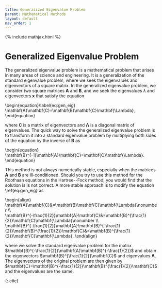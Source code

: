 ```yaml
---
title: Generalized Eigenvalue Problem
parent: Mathematical Methods
layout: default
nav_order: 1
---
```

{% include mathjax.html %}

# Generalized Eigenvalue Problem

The generalized eigenvalue problem is a mathematical problem that arises in many areas of science and engineering. It is a generalization of the standard eigenvalue problem, where we seek the eigenvalues and eigenvectors of a square matrix. In the generalized eigenvalue problem, we consider two square matrices $\mathbf{A}$ and $\mathbf{B}$, and we seek the eigenvalues $\lambda$ and eigenvectors $\mathbf{x}$ that satisfy the equation

\begin{equation}\label{eq:gen_eig}
\mathbf{A}\mathbf{C}=\mathbf{B}\mathbf{C}\mathbf{\Lambda},
\end{equation}

where $\mathbf{C}$ is a matrix of eigenvectors and $\mathbf{\Lambda}$ is a diagonal matrix of eigenvalues. The quick way to solve the generalized eigenvalue problem is to transform it into a standard eigenvalue problem by multiplying both sides of the equation by the inverse of $\mathbf{B}$ as

\begin{equation}
\mathbf{B}^{-1}\mathbf{A}\mathbf{C}=\mathbf{C}\mathbf{\Lambda}.
\end{equation}

This method is not always numerically stable, especially when the matrices $\mathbf{A}$ and $\mathbf{B}$ are ill-conditioned. Should you try to use this method for the Roothaan equations in the Hartree--Fock method, you would find that the solution is is not correct. A more stable approach is to modify the equation \ref{eq:gen_eig} as

\begin{align}
\mathbf{A}\mathbf{C}&=\mathbf{B}\mathbf{C}\mathbf{\Lambda}\nonumber \\\\\
\mathbf{B}^{-\frac{1}{2}}\mathbf{A}\mathbf{C}&=\mathbf{B}^{\frac{1}{2}}\mathbf{C}\mathbf{\Lambda}\nonumber \\\\\
\mathbf{B}^{-\frac{1}{2}}\mathbf{A}\mathbf{B}^{-\frac{1}{2}}\mathbf{B}^{\frac{1}{2}}\mathbf{C}&=\mathbf{B}^{\frac{1}{2}}\mathbf{C}\mathbf{\Lambda},
\end{align}

where we solve the standard eigenvalue problem for the matrix $\mathbf{B}^{-\frac{1}{2}}\mathbf{A}\mathbf{B}^{-\frac{1}{2}}$ and obtain the eigenvectors $\mathbf{B}^{\frac{1}{2}}\mathbf{C}$ and eigenvalues $\mathbf{\Lambda}$.<!--\cite{10.48550/arXiv.1903.11240}--> The eigenvectors of the original problem are then given by $\mathbf{C}=\mathbf{B}^{-\frac{1}{2}}\mathbf{B}^{\frac{1}{2}}\mathbf{C}$ and the eigenvalues are the same.

{:.cite}
